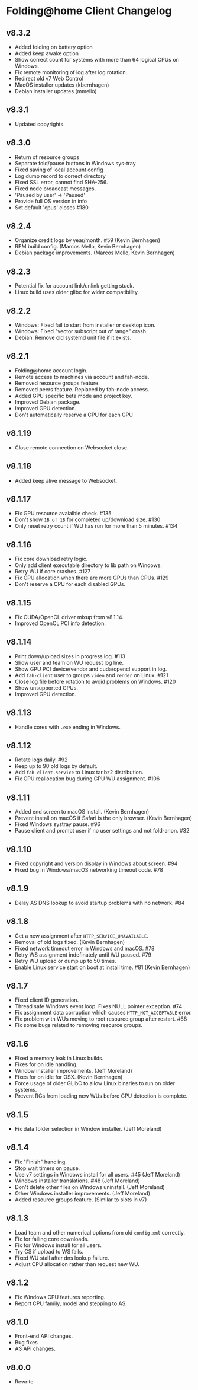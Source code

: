 Folding@home Client Changelog
=============================

## v8.3.2
 - Added folding on battery option
 - Added keep awake option
 - Show correct count for systems with more than 64 logical CPUs on Windows.
 - Fix remote monitoring of log after log rotation.
 - Redirect old v7 Web Control
 - MacOS installer updates (kbernhagen)
 - Debian installer updates (mmello)

## v8.3.1
 - Updated copyrights.

## v8.3.0
 - Return of resource groups
 - Separate fold/pause buttons in Windows sys-tray
 - Fixed saving of local account config
 - Log dump record to correct directory
 - Fixed SSL error, cannot find SHA-256.
 - Fixed node broadcast messages.
 - 'Paused by user' -> 'Paused'
 - Provide full OS version in info
 - Set default 'cpus' closes #180

## v8.2.4
 - Organize credit logs by year/month. #59 (Kevin Bernhagen)
 - RPM build config. (Marcos Mello, Kevin Bernhagen)
 - Debian package improvements. (Marcos Mello, Kevin Bernhagen)

## v8.2.3
 - Potential fix for account link/unlink getting stuck.
 - Linux build uses older glibc for wider compatibility.

## v8.2.2
 - Windows: Fixed fail to start from installer or desktop icon.
 - Windows: Fixed "vector subscript out of range" crash.
 - Debian: Remove old systemd unit file if it exists.

## v8.2.1
 - Folding@home account login.
 - Remote access to machines via account and fah-node.
 - Removed resource groups feature.
 - Removed peers feature.  Replaced by fah-node access.
 - Added GPU specific beta mode and project key.
 - Improved Debian package.
 - Improved GPU detection.
 - Don't automatically reserve a CPU for each GPU

## v8.1.19
 - Close remote connection on Websocket close.

## v8.1.18
 - Added keep alive message to Websocket.

## v8.1.17
 - Fix GPU resource avaialble check. #135
 - Don't show ``1B of 1B`` for completed up/download size. #130
 - Only reset retry count if WU has run for more than 5 minutes. #134

## v8.1.16
 - Fix core download retry logic.
 - Only add client executable directory to lib path on Windows.
 - Retry WU if core crashes. #127
 - Fix CPU allocation when there are more GPUs than CPUs. #129
 - Don't reserve a CPU for each disabled GPUs.

## v8.1.15
 - Fix CUDA/OpenCL driver mixup from v8.1.14.
 - Improved OpenCL PCI info detection.

## v8.1.14
 - Print down/upload sizes in progress log. #113
 - Show user and team on WU request log line.
 - Show GPU PCI device/vendor and cuda/opencl support in log.
 - Add ``fah-client`` user to groups ``video`` and ``render`` on Linux. #121
 - Close log file before rotation to avoid problems on Windows. #120
 - Show unsupported GPUs.
 - Improved GPU detection.

## v8.1.13
 - Handle cores with ``.exe`` ending in Windows.

## v8.1.12
 - Rotate logs daily. #92
 - Keep up to 90 old logs by default.
 - Add ``fah-client.service`` to Linux tar.bz2 distribution.
 - Fix CPU reallocation bug during GPU WU assignment. #106

## v8.1.11
 - Added end screen to macOS install. (Kevin Bernhagen)
 - Prevent install on macOS if Safari is the only browser. (Kevin Bernhagen)
 - Fixed Windows systray pause.  #96
 - Pause client and prompt user if no user settings and not fold-anon.  #32

## v8.1.10
 - Fixed copyright and version display in Windows about screen.  #94
 - Fixed bug in Windows/macOS networking timeout code.  #78

## v8.1.9
 - Delay AS DNS lookup to avoid startup problems with no network. #84

## v8.1.8
 - Get a new assignment after ``HTTP_SERVICE_UNAVAILABLE``.
 - Removal of old logs fixed.  (Kevin Bernhagen)
 - Fixed network timeout error in Windows and macOS. #78
 - Retry WS assignment indefinately until WU paused. #79
 - Retry WU upload or dump up to 50 times.
 - Enable Linux service start on boot at install time. #81 (Kevin Bernhagen)

## v8.1.7
 - Fixed client ID generation.
 - Thread safe Windows event loop.  Fixes NULL pointer exception. #74
 - Fix assignment data corruption which causes ``HTTP_NOT_ACCEPTABLE`` error.
 - Fix problem with WUs moving to root resource group after restart. #68
 - Fix some bugs related to removing resource groups.

## v8.1.6
 - Fixed a memory leak in Linux builds.
 - Fixes for on idle handling.
 - Window installer improvements.  (Jeff Moreland)
 - Fixes for on idle for OSX.  (Kevin Bernhagen)
 - Force usage of older GLibC to allow Linux binaries to run on older systems.
 - Prevent RGs from loading new WUs before GPU detection is complete.

## v8.1.5
 - Fix data folder selection in Window installer.  (Jeff Moreland)

## v8.1.4
 - Fix "Finish" handling.
 - Stop wait timers on pause.
 - Use v7 settings in Windows install for all users. #45 (Jeff Moreland)
 - Windows installer translations. #48 (Jeff Moreland)
 - Don't delete other files on Windows uninstall. (Jeff Moreland)
 - Other Windows installer improvements. (Jeff Moreland)
 - Added resource groups feature. (Similar to slots in v7)

## v8.1.3
 - Load team and other numerical options from old ``config.xml`` correctly.
 - Fix for failing core downloads.
 - Fix for Windows install for all users.
 - Try CS if upload to WS fails.
 - Fixed WU stall after dns lookup failure.
 - Adjust CPU allocation rather than request new WU.

## v8.1.2
 - Fix Windows CPU features reporting.
 - Report CPU family, model and stepping to AS.

## v8.1.0
 - Front-end API changes.
 - Bug fixes
 - AS API changes.

## v8.0.0
 - Rewrite

